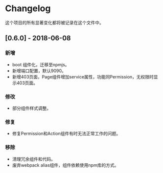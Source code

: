 # Changelog

这个项目的所有显著变化都将被记录在这个文件中。

## [0.6.0] - 2018-06-08

### 新增

- boot 组件化，迁移至npmjs。
- 新增端口配置，默认9090。
- 新增403页面，Page组件增加service属性，功能同Permission，无权限时显示403页面。

### 修改
- 部分组件样式调整。

### 修复

- 修复Permission和Action组件有时无法正常工作的问题。

### 移除
- 清理冗余组件和代码。
- 废弃webpack alias组件，组件依赖使用npm库的方式。

